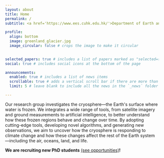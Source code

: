 ```yaml
---
layout: about
title: Home
permalink: /
subtitle: <a href='https://www.ees.cuhk.edu.hk/'>Department of Earth and Environmental Sciences</a>, <a href='https://www.sci.cuhk.edu.hk/'>Faculty of Science</a>, <a href='https://www.cuhk.edu.hk/'>The Chinese University of Hong Kong</a>

profile:
  align: bottom
  image: greenland_glacier.jpg
  image_circular: false # crops the image to make it circular
 

selected_papers: true # includes a list of papers marked as "selected={true}"
social: true # includes social icons at the bottom of the page

announcements:
  enabled: true # includes a list of news items
  scrollable: true # adds a vertical scroll bar if there are more than 3 news items
  limit: 5 # leave blank to include all the news in the `_news` folder

---
```


Our research group investigates the cryosphere—the Earth's surface where water is frozen.
We integrates a wide range of tools, from satellite imagery and ground measurements to artificial intelligence, to better understand how these frozen regions behave and change over time. By adopting cutting-edge tools, developing novel algorithms, and generating new observations, we aim to uncover how the cryosphere is responding to climate change and how these changes affect the rest of the Earth system—including the air, oceans, land, and life.

**We are recruiting new PhD students** [(see opportunities)](/opportunities/)**!** 

